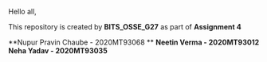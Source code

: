 Hello all,

This repository is created by **BITS_OSSE_G27** as part of **Assignment 4** 

**Nupur Pravin Chaube - 2020MT93068 **
**Neetin Verma - 2020MT93012**
**Neha Yadav - 2020MT93035**

